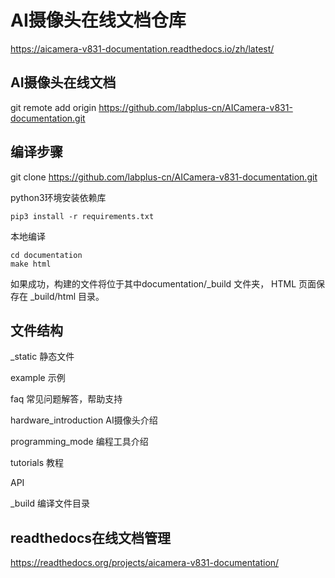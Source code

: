 # AI摄像头在线文档仓库
https://aicamera-v831-documentation.readthedocs.io/zh/latest/

## AI摄像头在线文档

git remote add origin https://github.com/labplus-cn/AICamera-v831-documentation.git
## 编译步骤

git clone https://github.com/labplus-cn/AICamera-v831-documentation.git

python3环境安装依赖库

    pip3 install -r requirements.txt

本地编译

    cd documentation
    make html

如果成功，构建的文件将位于其中documentation/_build 文件夹，
HTML 页面保存在 _build/html 目录。

## 文件结构

_static 静态文件

example 示例

faq 常见问题解答，帮助支持

hardware_introduction AI摄像头介绍

programming_mode 编程工具介绍

tutorials 教程

API 

_build 编译文件目录

## readthedocs在线文档管理
https://readthedocs.org/projects/aicamera-v831-documentation/